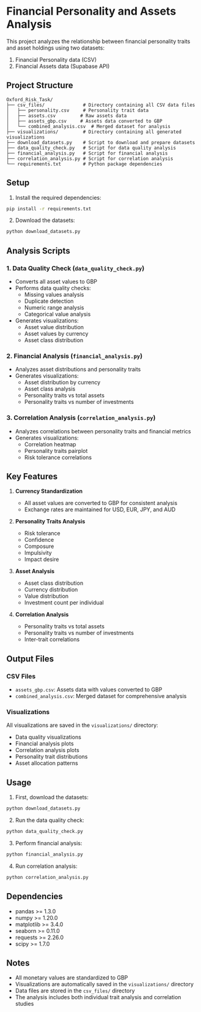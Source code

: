 # Financial Personality and Assets Analysis

This project analyzes the relationship between financial personality traits and asset holdings using two datasets:
1. Financial Personality data (CSV)
2. Financial Assets data (Supabase API)

## Project Structure

```
Oxford_Risk_Task/
├── csv_files/              # Directory containing all CSV data files
│   ├── personality.csv     # Personality trait data
│   ├── assets.csv         # Raw assets data
│   ├── assets_gbp.csv     # Assets data converted to GBP
│   └── combined_analysis.csv  # Merged dataset for analysis
├── visualizations/         # Directory containing all generated visualizations
├── download_datasets.py    # Script to download and prepare datasets
├── data_quality_check.py   # Script for data quality analysis
├── financial_analysis.py   # Script for financial analysis
├── correlation_analysis.py # Script for correlation analysis
└── requirements.txt        # Python package dependencies
```

## Setup

1. Install the required dependencies:
```bash
pip install -r requirements.txt
```

2. Download the datasets:
```bash
python download_datasets.py
```

## Analysis Scripts

### 1. Data Quality Check (`data_quality_check.py`)
- Converts all asset values to GBP
- Performs data quality checks:
  - Missing values analysis
  - Duplicate detection
  - Numeric range analysis
  - Categorical value analysis
- Generates visualizations:
  - Asset value distribution
  - Asset values by currency
  - Asset class distribution

### 2. Financial Analysis (`financial_analysis.py`)
- Analyzes asset distributions and personality traits
- Generates visualizations:
  - Asset distribution by currency
  - Asset class analysis
  - Personality traits vs total assets
  - Personality traits vs number of investments

### 3. Correlation Analysis (`correlation_analysis.py`)
- Analyzes correlations between personality traits and financial metrics
- Generates visualizations:
  - Correlation heatmap
  - Personality traits pairplot
  - Risk tolerance correlations

## Key Features

1. **Currency Standardization**
   - All asset values are converted to GBP for consistent analysis
   - Exchange rates are maintained for USD, EUR, JPY, and AUD

2. **Personality Traits Analysis**
   - Risk tolerance
   - Confidence
   - Composure
   - Impulsivity
   - Impact desire

3. **Asset Analysis**
   - Asset class distribution
   - Currency distribution
   - Value distribution
   - Investment count per individual

4. **Correlation Analysis**
   - Personality traits vs total assets
   - Personality traits vs number of investments
   - Inter-trait correlations

## Output Files

### CSV Files
- `assets_gbp.csv`: Assets data with values converted to GBP
- `combined_analysis.csv`: Merged dataset for comprehensive analysis

### Visualizations
All visualizations are saved in the `visualizations/` directory:
- Data quality visualizations
- Financial analysis plots
- Correlation analysis plots
- Personality trait distributions
- Asset allocation patterns

## Usage

1. First, download the datasets:
```bash
python download_datasets.py
```

2. Run the data quality check:
```bash
python data_quality_check.py
```

3. Perform financial analysis:
```bash
python financial_analysis.py
```

4. Run correlation analysis:
```bash
python correlation_analysis.py
```

## Dependencies

- pandas >= 1.3.0
- numpy >= 1.20.0
- matplotlib >= 3.4.0
- seaborn >= 0.11.0
- requests >= 2.26.0
- scipy >= 1.7.0

## Notes

- All monetary values are standardized to GBP
- Visualizations are automatically saved in the `visualizations/` directory
- Data files are stored in the `csv_files/` directory
- The analysis includes both individual trait analysis and correlation studies 